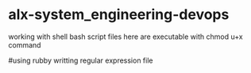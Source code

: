 # alx-system_engineering-devops
working with shell bash script 
files here are executable with chmod u+x command

#using rubby
writting regular expression file
